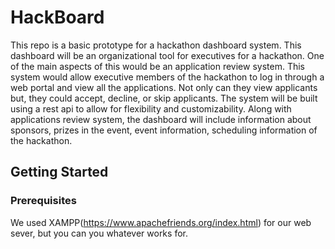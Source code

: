 # HackBoard

This repo is a basic prototype for a hackathon dashboard system. This dashboard will be an organizational tool for executives for a hackathon. One of the main aspects of this would be an application review system. This system would allow executive members of the hackathon to log in through a web portal and view all the applications. Not only can they view applicants but, they could accept, decline, or skip applicants. The system will be built using a rest api to allow for flexibility and customizability. Along with applications review system, the dashboard will include information about sponsors, prizes in the event, event information, scheduling information of the hackathon.

## Getting Started

### Prerequisites

We used XAMPP(https://www.apachefriends.org/index.html) for our web sever, but you can you whatever works for.


 
